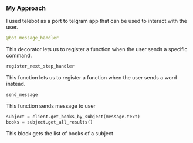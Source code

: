 ### My Approach

I used telebot as a port to telgram app that can be used to interact with the user.

```python
@bot.message_handler
```

This decorator lets us to register a function when the user sends a specific command.

```python
register_next_step_handler
```
This function lets us to register a function when the user sends a word instead.

```python
send_message
```
This function sends message to user

```python
subject = client.get_books_by_subject(message.text) 
books = subject.get_all_results()
```

This block gets the list of books of a subject